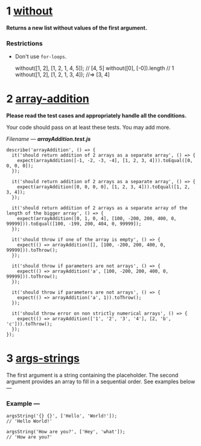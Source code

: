 # 1 [without](https://www.notion.so/without-5b2f7ebdb6d74522be97d15df2c8598b)
**Returns a new list without values of the first argument.**

### Restrictions

- Don't use `for-loops`.

    without([1, 2], [1, 2, 1, 4, 5]);
    // [4, 5]
    without([0], [-0]).length
    // 1
    without([1, 2], [1, 2, 1, 3, 4]); 
    //=> [3, 4]

# 2 [array-addition](https://www.notion.so/array-addition-21e697c843964e4b8b1884297e60f4c0)
**Please read the test cases and appropriately handle all the conditions.**

Your code should pass on at least these tests. You may add more.

*Filename — **arrayAddition.test.js***

    describe('arrayAddition', () => {
      it('should return addition of 2 arrays as a separate array', () => {
        expect(arrayAddition([-1, -2, -3, -4], [1, 2, 3, 4])).toEqual([0, 0, 0, 0]);
      });
    
      it('should return addition of 2 arrays as a separate array', () => {
        expect(arrayAddition([0, 0, 0, 0], [1, 2, 3, 4])).toEqual([1, 2, 3, 4]);
      });
    
      it('should return addition of 2 arrays as a separate array of the length of the bigger array', () => {
        expect(arrayAddition([0, 1, 0, 4], [100, -200, 200, 400, 0, 99999])).toEqual([100, -199, 200, 404, 0, 99999]);
      });
    
      it('should throw if one of the array is empty', () => {
        expect(() => arrayAddition([], [100, -200, 200, 400, 0, 99999])).toThrow();
      });
    
      it('should throw if parameters are not arrays', () => {
        expect(() => arrayAddition('a', [100, -200, 200, 400, 0, 99999])).toThrow();
      });
    
      it('should throw if parameters are not arrays', () => {
        expect(() => arrayAddition('a', 1)).toThrow();
      });
    
      it('should throw error on non strictly numerical arrays', () => {
        expect(() => arrayAddition(['1', '2', '3', '4'], [2, 'b', 'c'])).toThrow();
      });
    });

# 3 [args-strings](https://www.notion.so/args-strings-3f811831f0e54655a558f8aeb100146e)
The first argument is a string containing the placeholder. The second argument provides an array to fill in a sequential order. See examples below — 

### Example —

    argsString('{} {}', ['Hello', 'World!']);
    // 'Hello World!'
    
    argsString('How are you?', ['Hey', 'what']);
    // 'How are you?'